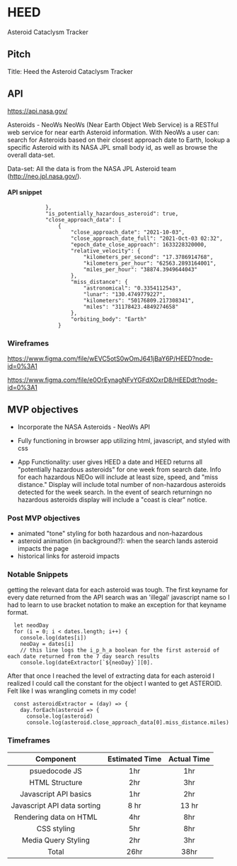 # HEED
Asteroid Cataclysm Tracker


## Pitch
Title: Heed the Asteroid Cataclysm Tracker


## API
<https://api.nasa.gov/>

Asteroids - NeoWs
NeoWs (Near Earth Object Web Service) is a RESTful web service for near earth Asteroid information. With NeoWs a user can: search for Asteroids based on their closest approach date to Earth, lookup a specific Asteroid with its NASA JPL small body id, as well as browse the overall data-set.

Data-set: All the data is from the NASA JPL Asteroid team (http://neo.jpl.nasa.gov/).

#### API snippet

                },
                "is_potentially_hazardous_asteroid": true,
                "close_approach_data": [
                    {
                        "close_approach_date": "2021-10-03",
                        "close_approach_date_full": "2021-Oct-03 02:32",
                        "epoch_date_close_approach": 1633228320000,
                        "relative_velocity": {
                            "kilometers_per_second": "17.3786914768",
                            "kilometers_per_hour": "62563.2893164001",
                            "miles_per_hour": "38874.3949644043"
                        },
                        "miss_distance": {
                            "astronomical": "0.3354112543",
                            "lunar": "130.4749779227",
                            "kilometers": "50176809.217308341",
                            "miles": "31178423.4849274658"
                        },
                        "orbiting_body": "Earth"
                    }

### Wireframes
<https://www.figma.com/file/wEVC5otS0wOmJ641jBaY6P/HEED?node-id=0%3A1>

<https://www.figma.com/file/e0OrEynagNFvYGFdXOxrD8/HEEDdt?node-id=0%3A1>

## MVP objectives

- Incorporate the NASA Asteroids - NeoWs API

- Fully functioning in browser app utilizing html, javascript, and styled with css

- App Functionality: user gives HEED a date and HEED returns all "potentially hazardous asteroids" for one week from search date. Info for each hazardous NEOo will include at least size, speed, and "miss distance." Display will include total number of non-hazardous asteroids detected for the week search. In the event of search returningn no hazardous asteroids display will include a "coast is clear" notice.

### Post MVP objectives

- animated "tone" styling for both hazardous and non-hazardous
- asteroid animation (in background?): when the search lands asteroid impacts the page
- historical links for asteroid impacts


### Notable Snippets
getting the relevant data for each asteroid was tough. The first keyname for every date returned from the API search was an 'illegal' javascript name so I had to learn to use bracket notation to make an exception for that keyname format.

      let neodDay
      for (i = 0; i < dates.length; i++) {
        console.log(dates[i])
        neoDay = dates[i]
        // this line logs the i_p_h_a boolean for the first asteroid of each date returned from the 7 day search results
        console.log(dateExtractor[`${neoDay}`][0].

After that once I reached the level of extracting data for each asteroid I realized I could call the constant for the object I wanted to get ASTEROID. Felt like I was wrangling comets in my code!

      const asteroidExtractor = (day) => {
        day.forEach(asteroid => {
          console.log(asteroid)
          console.log(asteroid.close_approach_data[0].miss_distance.miles)


### Timeframes
| Component     | Estimated Time | Actual Time  |
| :-------------: |:-------------:| :-----:|
| psuedocode JS     | 1hr | 1hr |
| HTML Structure    | 2hr |   3hr |
| Javascript API basics | 1hr |    2hr |
| Javascript API data sorting | 8 hr | 13 hr |
| Rendering data on HTML | 4hr | 8hr |
| CSS styling | 5hr | 8hr |
| Media Query Styling | 2hr | 3hr |
| Total | 26hr | 38hr |





